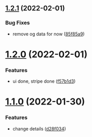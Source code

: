 ## [1.2.1](https://github.com/kr-anurag/sponsor/compare/v1.2.0...v1.2.1) (2022-02-01)


### Bug Fixes

* remove og data for now ([85f85a9](https://github.com/kr-anurag/sponsor/commit/85f85a91f2b62b1e83005b28407717e6df881cc7))



# [1.2.0](https://github.com/kr-anurag/sponsor/compare/v1.1.0...v1.2.0) (2022-02-01)


### Features

* ui done, stripe done ([f57b1d3](https://github.com/kr-anurag/sponsor/commit/f57b1d3bf83935c6226b0a7db1238bf2282a8b42))



# [1.1.0](https://github.com/kr-anurag/sponsor/compare/d28f0341f211b24723ca1b9b8ab4105c6ad61393...v1.1.0) (2022-01-30)


### Features

* change details ([d28f034](https://github.com/kr-anurag/sponsor/commit/d28f0341f211b24723ca1b9b8ab4105c6ad61393))



